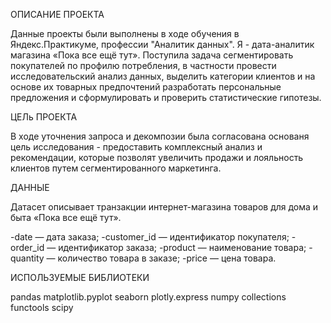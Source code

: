 ОПИСАНИЕ ПРОЕКТА

Данные проекты были выполнены в ходе обучения в Яндекс.Практикуме, профессии "Аналитик данных". Я - дата-аналитик магазина «Пока все ещё тут». Поступила задача сегментировать покупателей по профилю потребления, в частности провести исследовательский анализ данных, выделить категории клиентов и на основе их товарных предпочтений разработать персональные предложения и сформулировать и проверить статистические гипотезы.

ЦЕЛь ПРОЕКТА

В ходе уточнения запроса и декомпозии была согласована основаня цель исследования - предоставить комплексный анализ и рекомендации, которые позволят увеличить продажи и лояльность клиентов путем сегментированного маркетинга.

ДАННЫЕ

Датасет описывает транзакции интернет-магазина товаров для дома и быта «Пока все ещё тут».

-date — дата заказа; -customer_id — идентификатор покупателя; -order_id — идентификатор заказа; -product — наименование товара; -quantity — количество товара в заказе; -price — цена товара.

ИСПОЛЬЗУЕМЫЕ БИБЛИОТЕКИ

pandas matplotlib.pyplot seaborn plotly.express numpy collections functools scipy
